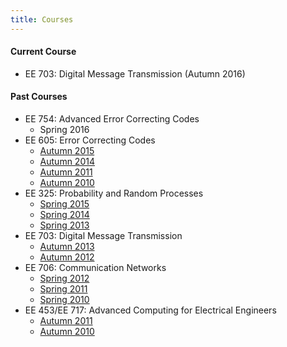 ```yaml
---
title: Courses
---
```


#### Current Course

  - EE 703: Digital Message Transmission (Autumn 2016)

#### Past Courses

  - EE 754: Advanced Error Correcting Codes
    + Spring 2016
  - EE 605: Error Correcting Codes
    + [Autumn 2015](./courses/EE605/Autumn2015.html)
    + [Autumn 2014](./courses/EE605/Autumn2014.html)
    + [Autumn 2011](./courses/EE605/Autumn2011.html)
    + [Autumn 2010](./courses/EE605/Autumn2010.html)
  - EE 325: Probability and Random Processes
    + [Spring 2015](./courses/EE325/Spring2015.html)
    + [Spring 2014](./courses/EE325/Spring2014.html)
    + [Spring 2013](./courses/EE325/Spring2013.html)
  - EE 703: Digital Message Transmission
    + [Autumn 2013](./courses/EE703/Autumn2013.html)
    + [Autumn 2012](./courses/EE703/Autumn2012.html)
  - EE 706: Communication Networks
    + [Spring 2012](./courses/EE706/Spring2012.html)
    + [Spring 2011](./courses/EE706/Spring2011.html)
    + [Spring 2010](./courses/EE706/Spring2010.html)
  - EE 453/EE 717: Advanced Computing for Electrical Engineers
    + [Autumn 2011](./courses/EE453717/Autumn2011.html)
    + [Autumn 2010](./courses/EE453717/Autumn2010.html)
